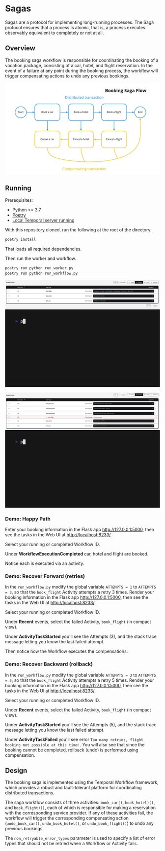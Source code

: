 # Sagas

Sagas are a protocol for implementing long-running processes. The Saga protocol ensures that a process is atomic, that is, a process executes observably equivalent to completely or not at all.

## Overview

The booking saga workflow is responsible for coordinating the booking of a vacation package, consisting of a car, hotel, and flight reservation. In the event of a failure at any point during the booking process, the workflow will trigger compensating actions to undo any previous bookings.

![](static/booking-saga.png)

## Running

Prerequisites:

- Python >= 3.7
- [Poetry](https://python-poetry.org)
- [Local Temporal server running](https://docs.temporal.io/application-development/foundations#run-a-development-cluster)

With this repository cloned, run the following at the root of the directory:

```bash
poetry install
```
That loads all required dependencies. 

Then run the worker and workflow.

```bash
poetry run python run_worker.py
poetry run python run_workflow.py
```

![](static/webui_success.png)
![](static/success.gif)

![](stat/../static/webui_failure.png)
![](static/failure.gif)

### Demo: Happy Path
Enter your booking information in the Flask app <http://127.0.0.1:5000>, then see the tasks in the Web UI at <http://localhost:8233/>.

Select your running or completed Workflow ID.

Under **WorkflowExecutionCompleted** car, hotel and flight are booked.

Notice each is executed via an activity.

### Demo: Recover Forward (retries)
In the `run_workflow.py` modify the global variable `ATTEMPTS = 1` to `ATTEMPTS = 3`, so that the `book_flight` Activity attempts a retry 3 times.
Render your booking information in the Flask app <http://127.0.0.1:5000>, then see the tasks in the Web UI at <http://localhost:8233/>.

Select your running or completed Workflow ID.

Under **Recent** events, select the failed Activity, `book_flight` (in compact view).

Under **ActivityTaskStarted** you'll see the Attempts (3), and the stack trace message letting you know the last failed attempt.

Then notice how the Workflow executes the compensations.

### Demo: Recover Backward (rollback)
In the `run_workflow.py` modify the global variable `ATTEMPTS = 3` to `ATTEMPTS = 5`, so that the `book_flight` Activity attempts a retry 5 times.
Render your booking information in the Flask app <http://127.0.0.1:5000>, then see the tasks in the Web UI at <http://localhost:8233/>.

Select your running or completed Workflow ID.
 
Under **Recent** events, select the failed Activity, `book_flight` (in compact view).

Under **ActivityTaskStarted** you'll see the Attempts (5), and the stack trace message letting you know the last failed attempt.

Under **ActivityTaskFailed** you'll see error `Too many retries, flight booking not possible at this time!`. You will also see that since the booking cannot be completed, rollback (undo) is performed using compensation. 

## Design
The booking saga is implemented using the Temporal Workflow framework, which provides a robust and fault-tolerant platform for coordinating distributed transactions.

The saga workflow consists of three activities: `book_car()`, `book_hotel)()`, and `book_flight)()`, each of which is responsible for making a reservation with the corresponding service provider. If any of these activities fail, the workflow will trigger the corresponding compensating action (`undo_book_car()`, `undo_book_hotel()`, or `undo_book_flight()`) to undo any previous bookings.

The `non_retryable_error_types` parameter is used to specify a list of error types that should not be retried when a Workflow or Activity fails.
